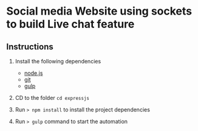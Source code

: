 # Social media Website using sockets to build Live chat feature
## Instructions

1. Install the following dependencies 
	- [node.js](http://nodejs.org/)
	- [git](http://git-scm.com/)
	- [gulp](http://gulpjs.com/)
	
3. CD to the folder `cd expressjs`
4. Run `> npm install` to install the project dependencies
5. Run `> gulp` command to start the automation
